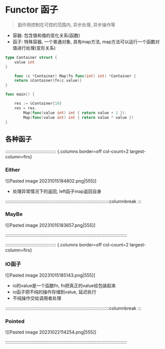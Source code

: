# Functor 函子

> 副作用控制在可控的范围内, 异步处理, 异步操作等

- 容器: 包含值和值的变化关系(函数)
- 函子: 特殊容器, 一个普通对象, 具有map方法, map方法可以运行一个函数对值进行处理(变形关系)


```go
type Container struct {
	value int
}

	func (c *Container) Map(fn func(int) int) *Container {
	return &Container{fn(c.value)}
}

func main() {

	res := &Container{10}
	res = res.
		Map(func(value int) int { return value + 1 }).
		Map(func(value int) int { return value * value })
}
```
## 各种函子

:::::::::::::::::::::::::::::::::::::::: {.columns border=off col-count=2 largest-column=firs}
### Either
![[Pasted image 20231015184802.png|555]]
- 处理异常情况下的返回, left函子map返回自身

::::::::::::::::::::::::::::::::::::::::::::::::::::::::::::::::::::::::::::::::::columnbreak
:::
### MayBe 
![[Pasted image 20231015183657.png|555]]


::::::::::::::::::::::::::::::::::::::::::::::::::::::::::::::::::::::::::::::::::::::::::::::::

:::::::::::::::::::::::::::::::::::::::: {.columns border=off col-count=2 largest-column=firs}
### IO函子
![[Pasted image 20231015185143.png|555]]
- io的value是一个函数fn, fn把真正的value给包装起来
- io函子把不纯的操作存储到value, 延迟执行
- 不纯操作交给调用者处理

::::::::::::::::::::::::::::::::::::::::::::::::::::::::::::::::::::::::::::::::::columnbreak
:::

### Pointed
![[Pasted image 20231022114254.png|555]]

::::::::::::::::::::::::::::::::::::::::::::::::::::::::::::::::::::::::::::::::::::::::::::::::

